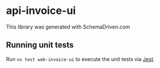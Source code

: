 
# api-invoice-ui

This library was generated with SchemaDriven.com

## Running unit tests

Run `nx test web-invoice-ui` to execute the unit tests via [Jest](https://jestjs.io).

